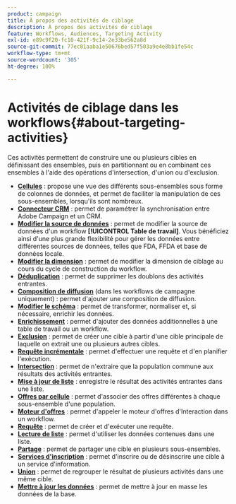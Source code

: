 ```yaml
---
product: campaign
title: À propos des activités de ciblage
description: À propos des activités de ciblage
feature: Workflows, Audiences, Targeting Activity
exl-id: e89c9f20-fc10-421f-9c14-2e33be562a8d
source-git-commit: 77ec01aaba1e50676bed57f503a9e4e8bb1fe54c
workflow-type: tm+mt
source-wordcount: '305'
ht-degree: 100%

---
```


# Activités de ciblage dans les workflows{#about-targeting-activities}

Ces activités permettent de construire une ou plusieurs cibles en définissant des ensembles, puis en partitionnant ou en combinant ces ensembles à l&#39;aide des opérations d&#39;intersection, d&#39;union ou d&#39;exclusion.

* **[Cellules](cells.md)** : propose une vue des différents sous-ensembles sous forme de colonnes de données, et permet de faciliter la manipulation de ces sous-ensembles, lorsqu&#39;ils sont nombreux.
* **[Connecteur CRM](crm-connector.md)** : permet de paramétrer la synchronisation entre Adobe Campaign et un CRM.
* **[Modifier la source de données](change-data-source.md)** : permet de modifier la source de données d&#39;un workflow **[!UICONTROL Table de travail]**. Vous bénéficiez ainsi d&#39;une plus grande flexibilité pour gérer les données entre différentes sources de données, telles que FDA, FFDA et base de données locale.
* **[Modifier la dimension](change-dimension.md)** : permet de modifier la dimension de ciblage au cours du cycle de construction du workflow.
* **[Déduplication](deduplication.md)** : permet de supprimer les doublons des activités entrantes.
* **[Composition de diffusion](delivery-outline.md)** (dans les workflows de campagne uniquement) : permet d&#39;ajouter une composition de diffusion.
* **[Modifier le schéma](edit-schema.md)** : permet de transformer, normaliser et, si nécessaire, enrichir les données.
* **[Enrichissement](enrichment.md)** : permet d&#39;ajouter des données additionnelles à une table de travail ou un workflow.
* **[Exclusion](exclusion.md)** : permet de créer une cible à partir d&#39;une cible principale de laquelle on extrait une ou plusieurs autres cibles.
* **[Requête incrémentale](incremental-query.md)** : permet d&#39;effectuer une requête et d&#39;en planifier l&#39;exécution.
* **[Intersection](intersection.md)** : permet de n&#39;extraire que la population commune aux résultats des activités entrantes.
* **[Mise à jour de liste](list-update.md)** : enregistre le résultat des activités entrantes dans une liste.
* **[Offres par cellule](offers-by-cell.md)** : permet d&#39;associer des offres différentes à chaque sous-ensemble d&#39;une population.
* **[Moteur d&#39;offres](offer-engine.md)** : permet d&#39;appeler le moteur d&#39;offres d&#39;Interaction dans un workflow.
* **[Requête](query.md)** : permet de créer et d&#39;exécuter une requête.
* **[Lecture de liste](read-list.md)** : permet d&#39;utiliser les données contenues dans une liste.
* **[Partage](split.md)** : permet de partager une cible en plusieurs sous-ensembles.
* **[Services d&#39;inscription](subscription-services.md)** : permet d&#39;inscrire ou de désinscrire une cible à un service d&#39;information.
* **[Union](union.md)** : permet de regrouper le résultat de plusieurs activités dans une même cible.
* **[Mettre à jour les données](update-data.md)** : permet de mettre à jour en masse les données de la base.
